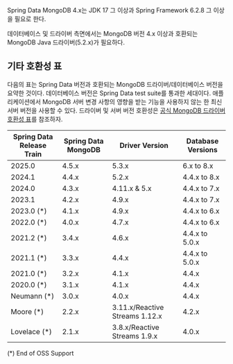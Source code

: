 Spring Data MongoDB 4.x는 JDK 17 그 이상과 Spring Framework 6.2.8 그 이상을 필요로 한다.

데이터베이스 및 드라이버 측면에서는 MongoDB 버전 4.x 이상과 호환되는 MongoDB Java 드라이버(5.2.x)가 필요하다.

## 기타 호환성 표
다음의 표는 Spring Data 버전과 호환되는 MongoDB 드라이버/데이터베이스 버전을 요약한 것이다. 데이터베이스 버전은 Spring Data test suite를 통과한 세대이다. 애플리케이션에서 MongoDB 서버 변경 사항의 영향을 받는 기능을 사용하지 않는 한 최신 서버 버전을 사용할 수 있다. 드라이버 및 서버 버전 호환성은 [공식 MongoDB 드라이버 호환성 표](https://www.mongodb.com/docs/drivers/java/sync/current/compatibility/)를 참조하자.

| Spring Data Release Train | Spring Data MongoDB | Driver Version                 | Database Versions |
|---------------------------|---------------------|--------------------------------|-------------------|
| 2025.0                    | 4.5.x               | 5.3.x                          | 6.x to 8.x        |
| 2024.1                    | 4.4.x               | 5.2.x                          | 4.4.x to 8.x      |
| 2024.0                    | 4.3.x               | 4.11.x & 5.x                   | 4.4.x to 7.x      |
| 2023.1                    | 4.2.x               | 4.9.x                          | 4.4.x to 7.x      |
| 2023.0 (*)                | 4.1.x               | 4.9.x                          | 4.4.x to 6.x      |
| 2022.0 (*)                | 4.0.x               | 4.7.x                          | 4.4.x to 6.x      |
| 2021.2 (*)                | 3.4.x               | 4.6.x                          | 4.4.x to 5.0.x    |
| 2021.1 (*)                | 3.3.x               | 4.4.x                          | 4.4.x to 5.0.x    |
| 2021.0 (*)                | 3.2.x               | 4.1.x                          | 4.4.x             |
| 2020.0 (*)                | 3.1.x               | 4.1.x                          | 4.4.x             |
| Neumann (*)               | 3.0.x               | 4.0.x                          | 4.4.x             |
| Moore (*)                 | 2.2.x               | 3.11.x/Reactive Streams 1.12.x | 4.2.x             |
| Lovelace (*)              | 2.1.x               | 3.8.x/Reactive Streams 1.9.x   | 4.0.x             |

(*) End of OSS Support